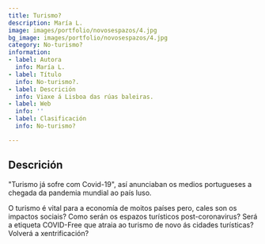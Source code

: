 ```yaml
---
title: Turismo?
description: María L.
image: images/portfolio/novosespazos/4.jpg
bg_image: images/portfolio/novosespazos/4.jpg
category: No-turismo?
information:
- label: Autora
  info: María L.
- label: Título
  info: No-turismo?.
- label: Descrición
  info: Viaxe á Lisboa das rúas baleiras.
- label: Web
  info: ''
- label: Clasificación
  info: No-turismo?

---
```

## Descrición

"Turismo já sofre com Covid-19", así anunciaban os medios portugueses a chegada da pandemia mundial ao país luso.

O turismo é vital para a economía de moitos países pero, cales son os impactos sociais? Como serán os espazos turísticos post-coronavirus? Será a etiqueta COVID-Free que atraia ao turismo de novo ás cidades turísticas? Volverá a xentrificación?